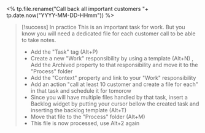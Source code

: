 <% tp.file.rename("Call back all important customers "+ tp.date.now("YYYY-MM-DD-HHmm")) %>
> [!success] In practice
> This is an important task for work. But you know you will need a dedicated file for each customer call to be able to take notes. 
> - Add the "Task" tag (Alt+P)
> - Create a new "Work" responsibility by using a template (Alt+N) , Add the Archived property to that responsibility and move it to the "Process" folder
> - Add the "Context" property and link to your "Work" responsibility
> - Add an action "call at least 10 customer and create a file for each" in that task and schedule it for tomorow 
> - Since you will have multiple files handled by that task, insert a Backlog widget by putting your cursor bellow the created task and inserting the backlog template (Alt+T)
> - Move that file to the "Process" folder (Alt+M)
> - This file is now processed, use Alt+2 again
